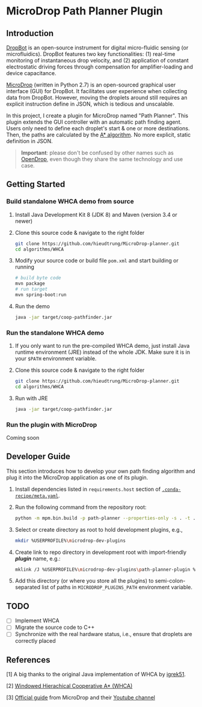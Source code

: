 # MicroDrop Path Planner Plugin

## Introduction

[DropBot](https://github.com/wheeler-microfluidics/dropbot/wiki) is an open-source instrument for digital micro-fluidic sensing (or microfluidics). DropBot features two key functionalities: (1) real-time monitoring of instantaneous drop velocity, and (2) application of constant electrostatic driving forces through compensation for amplifier-loading and device capacitance.

[MicroDrop](https://github.com/sci-bots/microdrop) (written in Python 2.7) is an open-sourced graphical user interface (GUI) for DropBot. It facilitates user experience when collecting data from DropBot. However, moving the droplets around still requires an explicit instruction define in JSON, which is tedious and unscalable.

In this project, I create a plugin for MicroDrop named "Path Planner". This plugin extends the GUI controller with an automatic path finding agent. Users only need to define each droplet's start & one or more destinations. Then, the paths are calculated by the [A* algorithm](https://en.wikipedia.org/wiki/A*_search_algorithm). No more explicit, static definition in JSON.

> **Important**: please don't be confused by other names such as [OpenDrop](https://www.gaudi.ch/OpenDrop/), even though they share the same technology and use case.

## Getting Started

### Build standalone WHCA demo from source

1. Install Java Development Kit 8 (JDK 8) and Maven (version 3.4 or newer)

2. Clone this source code & navigate to the right folder

    ```bash
    git clone https://github.com/hieudtrung/MicroDrop-planner.git
    cd algorithms/WHCA
    ```

3. Modify your source code or build file `pom.xml` and start building or running

    ```bash
    # build byte code
    mvn package
    # run target
    mvn spring-boot:run
    ```

4. Run the demo

    ```bash
    java -jar target/coop-pathfinder.jar
    ```

### Run the standalone WHCA demo

1. If you only want to run the pre-compiled WHCA demo, just install Java runtime environment (JRE) instead of the whole JDK. Make sure it is in your `$PATH` environment variable.

2. Clone this source code & navigate to the right folder

    ```bash
    git clone https://github.com/hieudtrung/MicroDrop-planner.git
    cd algorithms/WHCA
    ```

3. Run with JRE

    ```bash
    java -jar target/coop-pathfinder.jar
    ```

### Run the plugin with MicroDrop

Coming soon

## Developer Guide

This section introduces how to develop your own path finding algorithm and plug it into the MicroDrop application as one of its plugin.

 1. Install dependencies listed in `requirements.host` section of
    [`.conda-recipe/meta.yaml`](/.conda-recipe/meta.yaml).
 2. Run the following command from the repository root:

    ```bash
    python -m mpm.bin.build -p path-planner --properties-only -s . -t .
    ```

 3. Select or create directory as root to hold development plugins, e.g.,

    ```bash
    mkdir %USERPROFILE%\microdrop-dev-plugins
    ```

 4. Create link to repo directory in development root with import-friendly **_plugin_** name, e.g.:

    ```bash
    mklink /J %USERPROFILE%\microdrop-dev-plugins\path-planner-plugin %REPO_DIR%
    ```

 5. Add this directory (or where you store all the plugins) to semi-colon-separated list of paths in `MICRODROP_PLUGINS_PATH` environment variable.

## TODO

- [ ] Implement WHCA
- [ ] Migrate the source code to C++
- [ ] Synchronize with the real hardware status, i.e., ensure that droplets are correctly placed

## References

[1] A big thanks to the original Java implementation of WHCA by [igrek51](https://github.com/igrek51/coop-pathfinder/tree/master).

[2] [Windowed Hierachical Cooperative A* (WHCA)](https://www.davidsilver.uk/wp-content/uploads/2020/03/coop-path-AIIDE.pdf)

[3] [Official guide](https://github.com/sci-bots/microdrop/wiki/Developer-Guide) from MicroDrop and their [Youtube channel](https://youtu.be/btmT3jUZpjs?feature=shared)
